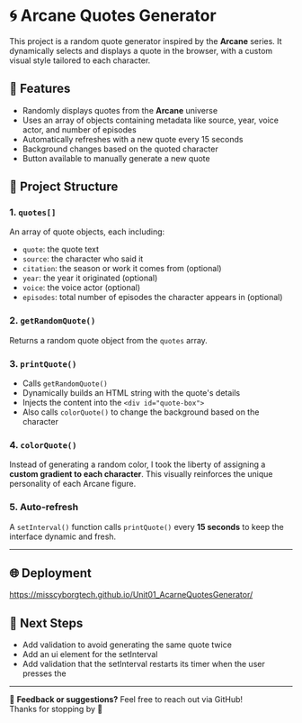 # 🌀 Arcane Quotes Generator

This project is a random quote generator inspired by the **Arcane** series. It dynamically selects and displays a quote in the browser, with a custom visual style tailored to each character.

## 🚀 Features

- Randomly displays quotes from the **Arcane** universe
- Uses an array of objects containing metadata like source, year, voice actor, and number of episodes
- Automatically refreshes with a new quote every 15 seconds
- Background changes based on the quoted character
- Button available to manually generate a new quote

## 🧠 Project Structure

### 1. `quotes[]`

An array of quote objects, each including:

- `quote`: the quote text
- `source`: the character who said it
- `citation`: the season or work it comes from (optional)
- `year`: the year it originated (optional)
- `voice`: the voice actor (optional)
- `episodes`: total number of episodes the character appears in (optional)

### 2. `getRandomQuote()`

Returns a random quote object from the `quotes` array.

### 3. `printQuote()`

- Calls `getRandomQuote()`
- Dynamically builds an HTML string with the quote's details
- Injects the content into the `<div id="quote-box">`
- Also calls `colorQuote()` to change the background based on the character

### 4. `colorQuote()`

Instead of generating a random color, I took the liberty of assigning a **custom gradient to each character**. This visually reinforces the unique personality of each Arcane figure.

### 5. Auto-refresh

A `setInterval()` function calls `printQuote()` every **15 seconds** to keep the interface dynamic and fresh.

---

## 🌐 Deployment

https://misscyborgtech.github.io/Unit01_AcarneQuotesGenerator/

## 🚀 Next Steps

- Add validation to avoid generating the same quote twice
- Add an ui element for the setInterval
- Add validation that the setInterval restarts its timer when the user presses the

---

💬 **Feedback or suggestions?** Feel free to reach out via GitHub!  
Thanks for stopping by 🖖
